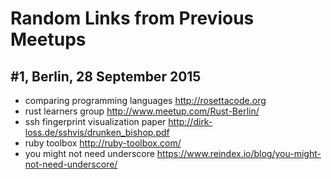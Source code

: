 # Random Links from Previous Meetups

## #1, Berlin, 28 September 2015

- comparing programming languages http://rosettacode.org
- rust learners group http://www.meetup.com/Rust-Berlin/
- ssh fingerprint visualization paper http://dirk-loss.de/sshvis/drunken_bishop.pdf
- ruby toolbox http://ruby-toolbox.com/
- you might not need underscore https://www.reindex.io/blog/you-might-not-need-underscore/
